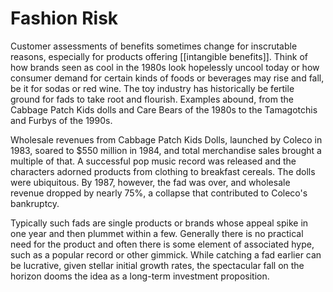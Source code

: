 # Fashion Risk
Customer assessments of benefits sometimes change for inscrutable reasons, especially for products offering [[intangible benefits]]. Think of how brands seen as cool in the 1980s look hopelessly uncool today or how consumer demand for certain kinds of foods or beverages  may rise and fall, be it for sodas or red wine. The toy industry has historically be fertile ground for fads to take root and flourish.  Examples abound, from the Cabbage Patch Kids dolls and Care Bears of the 1980s to the Tamagotchis and Furbys of the 1990s. 

Wholesale revenues from Cabbage Patch Kids Dolls, launched by Coleco in 1983, soared to $550 million in 1984, and total merchandise sales brought a multiple of that. A successful pop music record was released and the characters adorned products from clothing to breakfast cereals. The dolls were ubiquitous. By 1987, however, the fad was over, and wholesale revenue dropped by nearly 75%, a collapse that contributed to Coleco's bankruptcy. 

Typically such fads are single products or brands whose appeal spike in one year and then plummet within a few.  Generally there is no practical need for the product and often there is some element of associated hype, such as a popular record or other gimmick. While catching a fad earlier can be lucrative, given stellar initial growth rates, the spectacular fall on the horizon dooms the idea as a long-term investment proposition. 